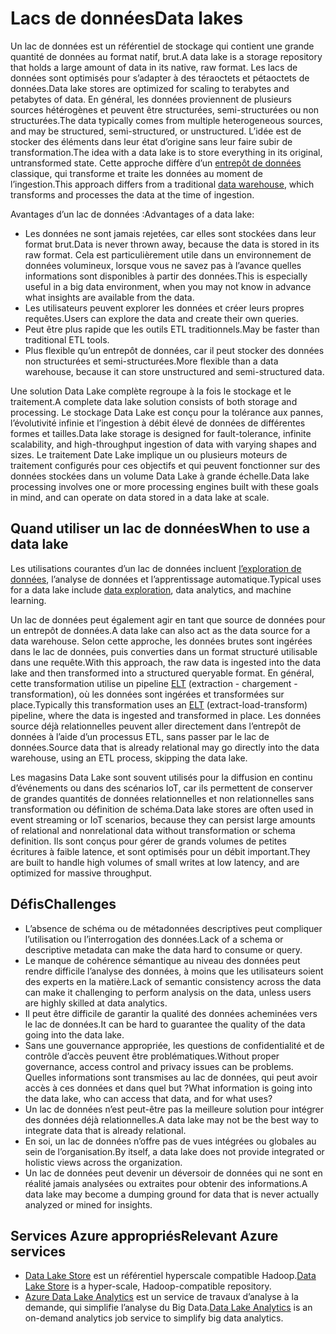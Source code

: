 # <a name="data-lakes"></a><span data-ttu-id="1d899-101">Lacs de données</span><span class="sxs-lookup"><span data-stu-id="1d899-101">Data lakes</span></span>

<span data-ttu-id="1d899-102">Un lac de données est un référentiel de stockage qui contient une grande quantité de données au format natif, brut.</span><span class="sxs-lookup"><span data-stu-id="1d899-102">A data lake is a storage repository that holds a large amount of data in its native, raw format.</span></span> <span data-ttu-id="1d899-103">Les lacs de données sont optimisés pour s’adapter à des téraoctets et pétaoctets de données.</span><span class="sxs-lookup"><span data-stu-id="1d899-103">Data lake stores are optimized for scaling to terabytes and petabytes of data.</span></span> <span data-ttu-id="1d899-104">En général, les données proviennent de plusieurs sources hétérogènes et peuvent être structurées, semi-structurées ou non structurées.</span><span class="sxs-lookup"><span data-stu-id="1d899-104">The data typically comes from multiple heterogeneous sources, and may be structured, semi-structured, or unstructured.</span></span> <span data-ttu-id="1d899-105">L’idée est de stocker des éléments dans leur état d’origine sans leur faire subir de transformation.</span><span class="sxs-lookup"><span data-stu-id="1d899-105">The idea with a data lake is to store everything in its original, untransformed state.</span></span> <span data-ttu-id="1d899-106">Cette approche diffère d’un [entrepôt de données](../relational-data/data-warehousing.md) classique, qui transforme et traite les données au moment de l’ingestion.</span><span class="sxs-lookup"><span data-stu-id="1d899-106">This approach differs from a traditional [data warehouse](../relational-data/data-warehousing.md), which transforms and processes the data at the time of ingestion.</span></span>

<span data-ttu-id="1d899-107">Avantages d’un lac de données :</span><span class="sxs-lookup"><span data-stu-id="1d899-107">Advantages of a data lake:</span></span>

- <span data-ttu-id="1d899-108">Les données ne sont jamais rejetées, car elles sont stockées dans leur format brut.</span><span class="sxs-lookup"><span data-stu-id="1d899-108">Data is never thrown away, because the data is stored in its raw format.</span></span> <span data-ttu-id="1d899-109">Cela est particulièrement utile dans un environnement de données volumineux, lorsque vous ne savez pas à l’avance quelles informations sont disponibles à partir des données.</span><span class="sxs-lookup"><span data-stu-id="1d899-109">This is especially useful in a big data environment, when you may not know in advance what insights are available from the data.</span></span>
- <span data-ttu-id="1d899-110">Les utilisateurs peuvent explorer les données et créer leurs propres requêtes.</span><span class="sxs-lookup"><span data-stu-id="1d899-110">Users can explore the data and create their own queries.</span></span>
- <span data-ttu-id="1d899-111">Peut être plus rapide que les outils ETL traditionnels.</span><span class="sxs-lookup"><span data-stu-id="1d899-111">May be faster than traditional ETL tools.</span></span>
- <span data-ttu-id="1d899-112">Plus flexible qu’un entrepôt de données, car il peut stocker des données non structurées et semi-structurées.</span><span class="sxs-lookup"><span data-stu-id="1d899-112">More flexible than a data warehouse, because it can store unstructured and semi-structured data.</span></span>

<span data-ttu-id="1d899-113">Une solution Data Lake complète regroupe à la fois le stockage et le traitement.</span><span class="sxs-lookup"><span data-stu-id="1d899-113">A complete data lake solution consists of both storage and processing.</span></span> <span data-ttu-id="1d899-114">Le stockage Data Lake est conçu pour la tolérance aux pannes, l’évolutivité infinie et l’ingestion à débit élevé de données de différentes formes et tailles.</span><span class="sxs-lookup"><span data-stu-id="1d899-114">Data lake storage is designed for fault-tolerance, infinite scalability, and high-throughput ingestion of data with varying shapes and sizes.</span></span> <span data-ttu-id="1d899-115">Le traitement Date Lake implique un ou plusieurs moteurs de traitement configurés pour ces objectifs et qui peuvent fonctionner sur des données stockées dans un volume Data Lake à grande échelle.</span><span class="sxs-lookup"><span data-stu-id="1d899-115">Data lake processing involves one or more processing engines built with these goals in mind, and can operate on data stored in a data lake at scale.</span></span>

## <a name="when-to-use-a-data-lake"></a><span data-ttu-id="1d899-116">Quand utiliser un lac de données</span><span class="sxs-lookup"><span data-stu-id="1d899-116">When to use a data lake</span></span>

<span data-ttu-id="1d899-117">Les utilisations courantes d’un lac de données incluent [l’exploration de données](./interactive-data-exploration.md), l’analyse de données et l’apprentissage automatique.</span><span class="sxs-lookup"><span data-stu-id="1d899-117">Typical uses for a data lake include [data exploration](./interactive-data-exploration.md), data analytics, and machine learning.</span></span>

<span data-ttu-id="1d899-118">Un lac de données peut également agir en tant que source de données pour un entrepôt de données.</span><span class="sxs-lookup"><span data-stu-id="1d899-118">A data lake can also act as the data source for a data warehouse.</span></span> <span data-ttu-id="1d899-119">Selon cette approche, les données brutes sont ingérées dans le lac de données, puis converties dans un format structuré utilisable dans une requête.</span><span class="sxs-lookup"><span data-stu-id="1d899-119">With this approach, the raw data is ingested into the data lake and then transformed into a structured queryable format.</span></span> <span data-ttu-id="1d899-120">En général, cette transformation utilise un pipeline [ELT](../relational-data/etl.md#extract-load-and-transform-elt) (extraction - chargement - transformation), où les données sont ingérées et transformées sur place.</span><span class="sxs-lookup"><span data-stu-id="1d899-120">Typically this transformation uses an [ELT](../relational-data/etl.md#extract-load-and-transform-elt) (extract-load-transform) pipeline, where the data is ingested and transformed in place.</span></span> <span data-ttu-id="1d899-121">Les données source déjà relationnelles peuvent aller directement dans l’entrepôt de données à l’aide d’un processus ETL, sans passer par le lac de données.</span><span class="sxs-lookup"><span data-stu-id="1d899-121">Source data that is already relational may go directly into the data warehouse, using an ETL process, skipping the data lake.</span></span>

<span data-ttu-id="1d899-122">Les magasins Data Lake sont souvent utilisés pour la diffusion en continu d’événements ou dans des scénarios IoT, car ils permettent de conserver de grandes quantités de données relationnelles et non relationnelles sans transformation ou définition de schéma.</span><span class="sxs-lookup"><span data-stu-id="1d899-122">Data lake stores are often used in event streaming or IoT scenarios, because they can persist large amounts of relational and nonrelational data without transformation or schema definition.</span></span> <span data-ttu-id="1d899-123">Ils sont conçus pour gérer de grands volumes de petites écritures à faible latence, et sont optimisés pour un débit important.</span><span class="sxs-lookup"><span data-stu-id="1d899-123">They are built to handle high volumes of small writes at low latency, and are optimized for massive throughput.</span></span>

## <a name="challenges"></a><span data-ttu-id="1d899-124">Défis</span><span class="sxs-lookup"><span data-stu-id="1d899-124">Challenges</span></span>

- <span data-ttu-id="1d899-125">L’absence de schéma ou de métadonnées descriptives peut compliquer l’utilisation ou l’interrogation des données.</span><span class="sxs-lookup"><span data-stu-id="1d899-125">Lack of a schema or descriptive metadata can make the data hard to consume or query.</span></span>
- <span data-ttu-id="1d899-126">Le manque de cohérence sémantique au niveau des données peut rendre difficile l’analyse des données, à moins que les utilisateurs soient des experts en la matière.</span><span class="sxs-lookup"><span data-stu-id="1d899-126">Lack of semantic consistency across the data can make it challenging to perform analysis on the data, unless users are highly skilled at data analytics.</span></span>
- <span data-ttu-id="1d899-127">Il peut être difficile de garantir la qualité des données acheminées vers le lac de données.</span><span class="sxs-lookup"><span data-stu-id="1d899-127">It can be hard to guarantee the quality of the data going into the data lake.</span></span>
- <span data-ttu-id="1d899-128">Sans une gouvernance appropriée, les questions de confidentialité et de contrôle d’accès peuvent être problématiques.</span><span class="sxs-lookup"><span data-stu-id="1d899-128">Without proper governance, access control and privacy issues can be problems.</span></span> <span data-ttu-id="1d899-129">Quelles informations sont transmises au lac de données, qui peut avoir accès à ces données et dans quel but ?</span><span class="sxs-lookup"><span data-stu-id="1d899-129">What information is going into the data lake, who can access that data, and for what uses?</span></span>
- <span data-ttu-id="1d899-130">Un lac de données n’est peut-être pas la meilleure solution pour intégrer des données déjà relationnelles.</span><span class="sxs-lookup"><span data-stu-id="1d899-130">A data lake may not be the best way to integrate data that is already relational.</span></span>
- <span data-ttu-id="1d899-131">En soi, un lac de données n’offre pas de vues intégrées ou globales au sein de l’organisation.</span><span class="sxs-lookup"><span data-stu-id="1d899-131">By itself, a data lake does not provide integrated or holistic views across the organization.</span></span>
- <span data-ttu-id="1d899-132">Un lac de données peut devenir un déversoir de données qui ne sont en réalité jamais analysées ou extraites pour obtenir des informations.</span><span class="sxs-lookup"><span data-stu-id="1d899-132">A data lake may become a dumping ground for data that is never actually analyzed or mined for insights.</span></span>

## <a name="relevant-azure-services"></a><span data-ttu-id="1d899-133">Services Azure appropriés</span><span class="sxs-lookup"><span data-stu-id="1d899-133">Relevant Azure services</span></span>

- <span data-ttu-id="1d899-134">[Data Lake Store](/azure/data-lake-store/) est un référentiel hyperscale compatible Hadoop.</span><span class="sxs-lookup"><span data-stu-id="1d899-134">[Data Lake Store](/azure/data-lake-store/) is a hyper-scale, Hadoop-compatible repository.</span></span>
- <span data-ttu-id="1d899-135">[Azure Data Lake Analytics](/azure/data-lake-analytics/) est un service de travaux d’analyse à la demande, qui simplifie l’analyse du Big Data.</span><span class="sxs-lookup"><span data-stu-id="1d899-135">[Data Lake Analytics](/azure/data-lake-analytics/) is an on-demand analytics job service to simplify big data analytics.</span></span>
